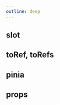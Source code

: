 ```yaml
---
outline: deep
---
```


## slot

<!--@include: ./basic/slot.md-->

## toRef, toRefs

<!--@include: ./basic/toRefToRefs.md-->

## pinia

<!--@include: ./basic/pinia.md-->

## props

<!--@include: ./basic/props.md-->
